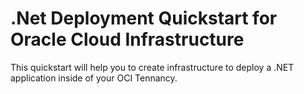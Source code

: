 # .Net Deployment Quickstart for Oracle Cloud Infrastructure

This quickstart will help you to create infrastructure to deploy a .NET application inside of your OCI Tennancy.

